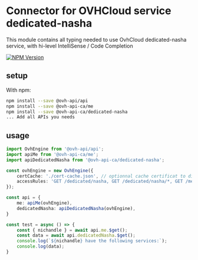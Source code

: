 # Connector for OVHCloud service dedicated-nasha

This module contains all typing needed to use OvhCloud dedicated-nasha service, with hi-level IntelliSense / Code Completion

[![NPM Version](https://img.shields.io/npm/v/@ovh-api-ca/dedicated-nasha.svg?style=flat)](https://www.npmjs.org/package/@ovh-api-ca/dedicated-nasha)

## setup

With npm:
````bash
npm install --save @ovh-api/api
npm install --save @ovh-api-ca/me
npm install --save @ovh-api-ca/dedicated-nasha
... Add all APIs you needs
````

## usage

````typescript
import OvhEngine from '@ovh-api/api';
import apiMe from '@ovh-api-ca/me';
import apiDedicatedNasha from '@ovh-api-ca/dedicated-nasha';

const ovhEngine = new OvhEngine({ 
    certCache: './cert-cache.json', // optionnal cache certificat to disk
    accessRules: 'GET /dedicated/nasha, GET /dedicated/nasha/*, GET /me', // optionnal limit the requested privileges.
});

const api = {
    me: apiMe(ovhEngine),
    dedicatedNasha: apiDedicatedNasha(ovhEngine),
}

const test = async () => {
    const { nichandle } = await api.me.$get();
    const data = await api.dedicatedNasha.$get();
    console.log(`${nichandle} have the following services:`);
    console.log(data);
}

````
